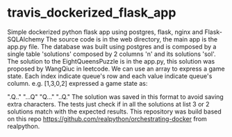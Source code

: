 # travis_dockerized_flask_app
Simple dockerized python flask app using postgres, flask, nginx and Flask-SQLAlchemy
The source code is in the web directory, the main app is the app.py file.
The database was built using postgres and is composed by a single table 'solutions' composed by 2 columns 'n' and its solutions 'sol'.
The solution to the EightQueensPuzzle is in the app.py, this solution was proposed by WangQiuc in leetcode.
We can use an array to express a game state. Each index indicate queue's row and each value indicate queue's column.
e.g. [1,3,0,2] expressed a game state as:

".Q.."
"...Q"
"Q..."
"..Q."
The solution was saved in this format to avoid saving extra characters.
The tests just check if in all the solutions at list 3 or 2 solutions match with the expected results.
This repository was build based on this repo https://github.com/realpython/orchestrating-docker from realpython.
